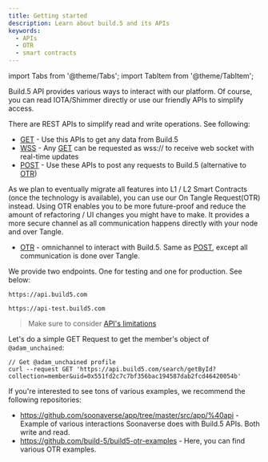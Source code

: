 ```yaml
---
title: Getting started
description: Learn about build.5 and its APIs
keywords:
  - APIs
  - OTR
  - smart contracts
---
```


import Tabs from '@theme/Tabs';
import TabItem from '@theme/TabItem';

Build.5 API provides various ways to interact with our platform. Of course, you can read IOTA/Shimmer directly or use our friendly APIs to simplify access.

There are REST APIs to simplify read and write operations. See following:
- [GET](search-get) - Use this APIs to get any data from Build.5
- [WSS](search-get) - Any [GET](search-get) can be requested as wss:// to receive web socket with real-time updates
- [POST](search-post) - Use these APIs to post any requests to Build.5 (alternative to [OTR](search-otr))

As we plan to eventually migrate all features into L1 / L2 Smart Contracts (once the technology is available), you can use our On Tangle Request(OTR) instead. Using OTR enables you to be more future-proof and reduce the amount of refactoring / UI changes you might have to make. It provides a more secure channel as all communication happens directly with your node and over Tangle.

- [OTR](search-otr) - omnichannel to interact with Build.5. Same as [POST](search-post), except all communication is done over Tangle.

We provide two endpoints. One for testing and one for production. See below:

<Tabs>
<TabItem value="production" label="Production Endpoint" default>

```
https://api.build5.com
```

</TabItem>
<TabItem value="testing" label="Testing Endpoint">

```
https://api-test.build5.com
```

</TabItem>
</Tabs>

> Make sure to consider [API's limitations](limitations)

Let's do a simple GET Request to get the member's object of `@adam_unchained`:

```
// Get @adam_unchained profile
curl --request GET 'https://api.build5.com/search/getById?collection=member&uid=0x551fd2c7c7bf356bac194587dab2fcd46420054b'
```

If you're interested to see tons of various examples, we recommend the following repositories: 
- https://github.com/soonaverse/app/tree/master/src/app/%40api - Example of various interactions Soonaverse does with Build.5 APIs. Both write and read.
- https://github.com/build-5/build5-otr-examples - Here, you can find various OTR examples.